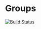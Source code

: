 # Groups
[![Build Status](https://travis-ci.org/kalmarek/Groups.jl.svg?branch=master)](https://travis-ci.org/kalmarek/Groups.jl)
